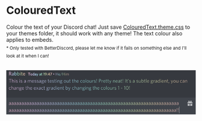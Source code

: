 # ColouredText

Colour the text of your Discord chat!
Just save [ColouredText.theme.css](https://hoyupu.github.io/ColouredText/ColouredText.theme.css) to your themes folder, it should work with any theme! The text colour also applies to embeds.<br>
<sub> * Only tested with BetterDiscord, please let me know if it fails on something else and I'll look at it when I can! </sub><br>
<br> <center>![ColouredText Preview](https://github.com/hoyupu/ColouredText/blob/main/preview.png)</center>
